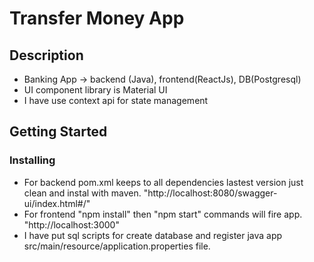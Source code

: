 # Transfer Money App

## Description

* Banking App -> backend (Java), frontend(ReactJs), DB(Postgresql)
* UI component library is Material UI
* I have use context api for state management


## Getting Started

### Installing

* For backend pom.xml keeps to all dependencies lastest version just clean and instal with maven. "http://localhost:8080/swagger-ui/index.html#/"
* For frontend "npm install" then "npm start" commands will fire app. "http://localhost:3000"
* I have put sql scripts for create database and register java app src/main/resource/application.properties file.


